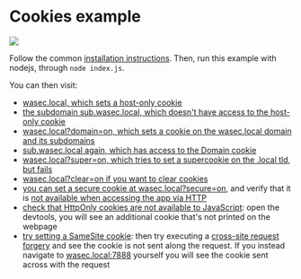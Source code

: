 # Cookies example

![](https://www.publicdomainpictures.net/pictures/10000/velka/33-1210498515t3lN.jpg)

Follow the common [installation instructions](https://github.com/odino/wasec#installation). Then, run this example with nodejs, through `node index.js`.

You can then visit:

* [wasec.local, which sets a host-only cookie](http://wasec.local:7888/)
* [the subdomain sub.wasec.local, which doesn't have access to the host-only cookie](http://sub.wasec.local:7888/)
* [wasec.local?domain=on, which sets a cookie on the wasec.local domain and its subdomains](http://wasec.local:7888/?domain=on)
* [sub.wasec.local again, which has access to the Domain cookie](http://sub.wasec.local:7888/)
* [wasec.local?super=on, which tries to set a supercookie on the .local tld, but fails](http://wasec.local:7888/?super=on)
* [wasec.local?clear=on if you want to clear cookies](http://wasec.local:7888/?clear=on)
* [you can set a secure cookie at wasec.local?secure=on](https://wasec.local:7889/?secure=on), and verify that it is [not available when accessing the app via HTTP](http://wasec.local:7888/)
* [check that HttpOnly cookies are not available to JavaScript](http://wasec.local:7888/?httponly=on): open the devtools, you will see an additional cookie that's not printed on the webpage
* [try setting a SameSite cookie](http://wasec.local:7888/?samesite=on): then try executing a [cross-site request forgery](http://wasec2.local:7888/same-site-form)
and see the cookie is not sent along the request. If you instead navigate to [wasec.local:7888](http://wasec.local:7888) yourself you will see the cookie
sent across with the request
